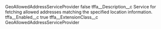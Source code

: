 <?xml version="1.0" encoding="UTF-8"?>
<CustomMetadata xmlns="http://soap.sforce.com/2006/04/metadata" xmlns:xsi="http://www.w3.org/2001/XMLSchema-instance" xmlns:xsd="http://www.w3.org/2001/XMLSchema">
    <label>GeoAllowedAddressServiceProvider</label>
    <protected>false</protected>
    <values>
        <field>tffa__Description__c</field>
        <value xsi:type="xsd:string">Service for fetching allowed addresses matching the specified location information.</value>
    </values>
    <values>
        <field>tffa__Enabled__c</field>
        <value xsi:type="xsd:boolean">true</value>
    </values>
    <values>
        <field>tffa__ExtensionClass__c</field>
        <value xsi:type="xsd:string">GeoAllowedAddressServiceProvider</value>
    </values>
</CustomMetadata>
